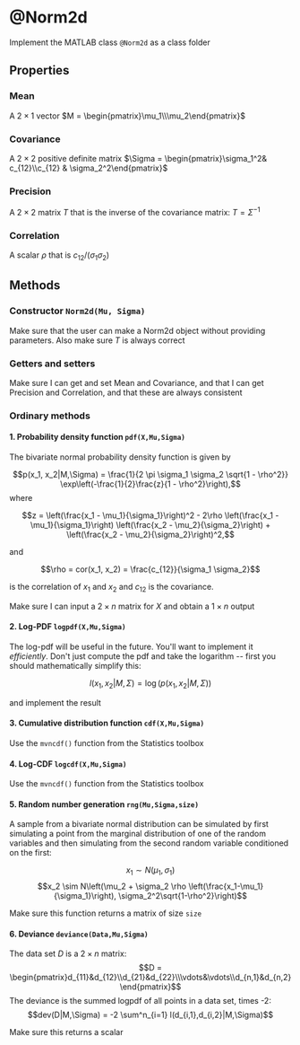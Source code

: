 # @Norm2d

Implement the MATLAB class `@Norm2d` as a class folder

## Properties
### Mean
A $2 \times 1$ vector $M = \begin{pmatrix}\mu_1\\\mu_2\end{pmatrix}$

### Covariance
A $2 \times 2$ positive definite matrix $\Sigma = \begin{pmatrix}\sigma_1^2& c_{12}\\c_{12} & \sigma_2^2\end{pmatrix}$

### Precision
A $2 \times 2$ matrix $T$ that is the inverse of the covariance matrix: $T = \Sigma^{-1}$

### Correlation
A scalar $\rho$ that is ${c_{12}}/{(\sigma_1 \sigma_2)}$

## Methods
### Constructor `Norm2d(Mu, Sigma)`

Make sure that the user can make a Norm2d object without providing parameters.  Also make sure $T$ is always correct

### Getters and setters

Make sure I can get and set Mean and Covariance, and that I can get Precision and Correlation, and that these are always consistent

### Ordinary methods

#### 1. Probability density function `pdf(X,Mu,Sigma)`

The bivariate normal probability density function is given by

$$p(x_1, x_2|M,\Sigma) = \frac{1}{2 \pi \sigma_1 \sigma_2 \sqrt{1 - \rho^2}} \exp\left(-\frac{1}{2}\frac{z}{1 - \rho^2}\right),$$ 
where

$$z = \left(\frac{x_1 - \mu_1}{\sigma_1}\right)^2 - 2\rho \left(\frac{x_1 - \mu_1}{\sigma_1}\right) \left(\frac{x_2 - \mu_2}{\sigma_2}\right) + \left(\frac{x_2 - \mu_2}{\sigma_2}\right)^2,$$ 

and

$$\rho  = cor(x_1, x_2) = \frac{c_{12}}{\sigma_1 \sigma_2}$$

is the correlation of $x_1$ and $x_2$ and $c_{12}$ is the covariance.

Make sure I can input a $2 \times n$ matrix for $X$ and obtain a $1 \times n$ output

#### 2. Log-PDF `logpdf(X,Mu,Sigma)`

The log-pdf will be useful in the future.  You'll want to implement it _efficiently_.  Don't just compute the pdf and take the logarithm -- first you should mathematically simplify this:

$$l(x_1,x_2|M,\Sigma) = \log(p(x_1,x_2|M,\Sigma))$$

and implement the result

#### 3. Cumulative distribution function `cdf(X,Mu,Sigma)`

Use the `mvncdf()` function from the Statistics toolbox

#### 4. Log-CDF `logcdf(X,Mu,Sigma)`

Use the `mvncdf()` function from the Statistics toolbox

#### 5. Random number generation `rng(Mu,Sigma,size)`

A sample from a bivariate normal distribution can be simulated by first simulating a point from the marginal distribution of one of the random variables and then simulating from the second random variable conditioned on the first:

$$x_1 \sim N(\mu_1, \sigma_1)$$
$$x_2 \sim N\left(\mu_2 + \sigma_2 \rho \left(\frac{x_1-\mu_1}{\sigma_1}\right), \sigma_2^2\sqrt{1-\rho^2}\right)$$

Make sure this function returns a matrix of size `size`

#### 6. Deviance `deviance(Data,Mu,Sigma)`

The data set $D$ is a $2 \times n$ matrix:
$$D = \begin{pmatrix}d_{11}&d_{12}\\d_{21}&d_{22}\\\vdots&\vdots\\d_{n,1}&d_{n,2}\end{pmatrix}$$
The deviance is the summed logpdf of all points in a data set, times -2: $$dev(D|M,\Sigma) = -2 \sum^n_{i=1} l(d_{i,1},d_{i,2}|M,\Sigma)$$

Make sure this returns a scalar